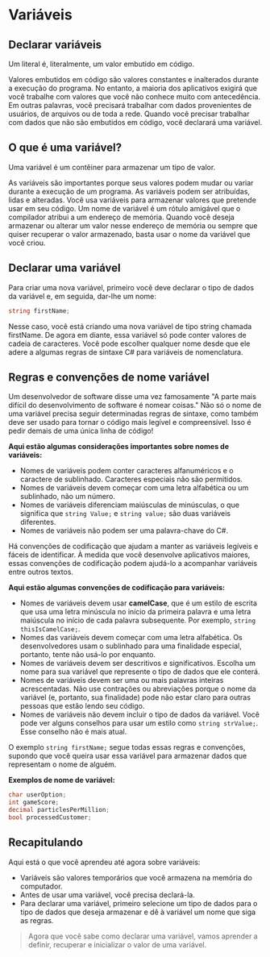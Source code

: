 # Variáveis

## Declarar variáveis

Um literal é, literalmente, um valor embutido em código.

Valores embutidos em código são valores constantes e inalterados durante a execução do programa. No entanto, a maioria dos aplicativos exigirá que você trabalhe com valores que você não conhece muito com antecedência. Em outras palavras, você precisará trabalhar com dados provenientes de usuários, de arquivos ou de toda a rede.
Quando você precisar trabalhar com dados que não são embutidos em código, você declarará uma variável.

## O que é uma variável?

Uma variável é um contêiner para armazenar um tipo de valor.

As variáveis são importantes porque seus valores podem mudar ou variar durante a execução de um programa. As variáveis podem ser atribuídas, lidas e alteradas. Você usa variáveis para armazenar valores que pretende usar em seu código.
Um nome de variável é um rótulo amigável que o compilador atribui a um endereço de memória. Quando você deseja armazenar ou alterar um valor nesse endereço de memória ou sempre que quiser recuperar o valor armazenado, basta usar o nome da variável que você criou.

## Declarar uma variável

Para criar uma nova variável, primeiro você deve declarar o tipo de dados da variável e, em seguida, dar-lhe um nome:

```csharp
string firstName;
```

Nesse caso, você está criando uma nova variável de tipo string chamada firstName. De agora em diante, essa variável só pode conter valores de cadeia de caracteres.
Você pode escolher qualquer nome desde que ele adere a algumas regras de sintaxe C# para variáveis de nomenclatura.

## Regras e convenções de nome variável

Um desenvolvedor de software disse uma vez famosamente "A parte mais difícil do desenvolvimento de software é nomear coisas." Não só o nome de uma variável precisa seguir determinadas regras de sintaxe, como também deve ser usado para tornar o código mais legível e compreensível. Isso é pedir demais de uma única linha de código!

**Aqui estão algumas considerações importantes sobre nomes de variáveis:**

- Nomes de variáveis podem conter caracteres alfanuméricos e o caractere de sublinhado. Caracteres especiais não são permitidos.
- Nomes de variáveis devem começar com uma letra alfabética ou um sublinhado, não um número.
- Nomes de variáveis diferenciam maiúsculas de minúsculas, o que significa que `string Value;` e `string value;` são duas variáveis diferentes.
- Nomes de variáveis não podem ser uma palavra-chave do C#.

Há convenções de codificação que ajudam a manter as variáveis legíveis e fáceis de identificar. À medida que você desenvolve aplicativos maiores, essas convenções de codificação podem ajudá-lo a acompanhar variáveis entre outros textos.

**Aqui estão algumas convenções de codificação para variáveis:**

- Nomes de variáveis devem usar **camelCase**, que é um estilo de escrita que usa uma letra minúscula no início da primeira palavra e uma letra maiúscula no início de cada palavra subsequente. Por exemplo, `string thisIsCamelCase;`.
- Nomes das variáveis devem começar com uma letra alfabética. Os desenvolvedores usam o sublinhado para uma finalidade especial, portanto, tente não usá-lo por enquanto.
- Nomes de variáveis devem ser descritivos e significativos. Escolha um nome para sua variável que represente o tipo de dados que ele conterá.
- Nomes de variáveis devem ser uma ou mais palavras inteiras acrescentadas. Não use contrações ou abreviações porque o nome da variável (e, portanto, sua finalidade) pode não estar claro para outras pessoas que estão lendo seu código.
- Nomes de variáveis não devem incluir o tipo de dados da variável. Você pode ver alguns conselhos para usar um estilo como `string strValue;`. Esse conselho não é mais atual.

O exemplo `string firstName;` segue todas essas regras e convenções, supondo que você queira usar essa variável para armazenar dados que representam o nome de alguém.

**Exemplos de nome de variável:**

```csharp
char userOption;
int gameScore;
decimal particlesPerMillion;
bool processedCustomer;
```

## Recapitulando

Aqui está o que você aprendeu até agora sobre variáveis:

- Variáveis são valores temporários que você armazena na memória do computador.
- Antes de usar uma variável, você precisa declará-la.
- Para declarar uma variável, primeiro selecione um tipo de dados para o tipo de dados que deseja armazenar e dê à variável um nome que siga as regras.

> Agora que você sabe como declarar uma variável, vamos aprender a definir, recuperar e inicializar o valor de uma variável.
